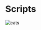 # Scripts
<p align="center">

![cats](https://github.com/user-attachments/assets/6d62bb30-8028-41df-acdd-d02382cbdcca)
 
</p>
